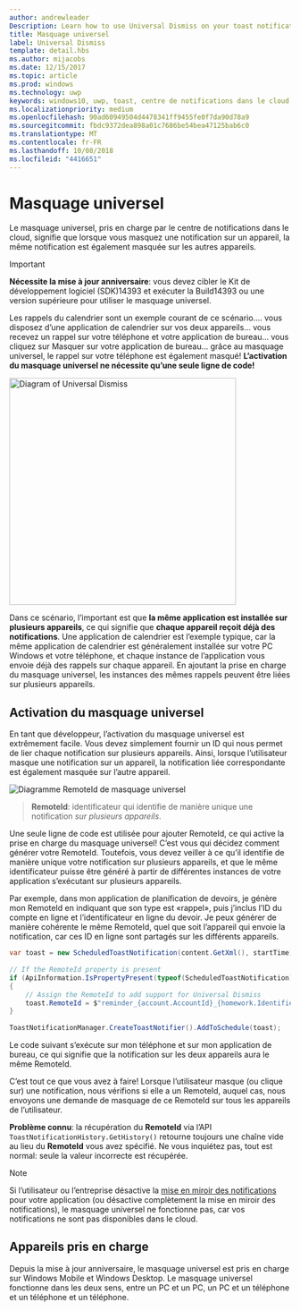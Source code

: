 ```yaml
---
author: andrewleader
Description: Learn how to use Universal Dismiss on your toast notifications.
title: Masquage universel
label: Universal Dismiss
template: detail.hbs
ms.author: mijacobs
ms.date: 12/15/2017
ms.topic: article
ms.prod: windows
ms.technology: uwp
keywords: windows10, uwp, toast, centre de notifications dans le cloud, masquage universel, notification, sur plusieurs appareils, masquer une fois, masquer partout
ms.localizationpriority: medium
ms.openlocfilehash: 90ad60949504d4478341ff9455fe0f7da90d78a9
ms.sourcegitcommit: fbdc9372dea898a01c7686be54bea47125bab6c0
ms.translationtype: MT
ms.contentlocale: fr-FR
ms.lasthandoff: 10/08/2018
ms.locfileid: "4416651"
---
```

# <a name="universal-dismiss"></a>Masquage universel

Le masquage universel, pris en charge par le centre de notifications dans le cloud, signifie que lorsque vous masquez une notification sur un appareil, la même notification est également masquée sur les autres appareils.

> [!IMPORTANT]
> **Nécessite la mise à jour anniversaire**: vous devez cibler le Kit de développement logiciel (SDK)14393 et exécuter la Build14393 ou une version supérieure pour utiliser le masquage universel.

Les rappels du calendrier sont un exemple courant de ce scénario.... vous disposez d’une application de calendrier sur vos deux appareils... vous recevez un rappel sur votre téléphone et votre application de bureau... vous cliquez sur Masquer sur votre application de bureau... grâce au masquage universel, le rappel sur votre téléphone est également masqué! **L’activation du masquage universel ne nécessite qu’une seule ligne de code!**

<img alt="Diagram of Universal Dismiss" src="images/universal-dismiss.gif" width="406"/>

Dans ce scénario, l’important est que **la même application est installée sur plusieurs appareils**, ce qui signifie que **chaque appareil reçoit déjà des notifications**. Une application de calendrier est l’exemple typique, car la même application de calendrier est généralement installée sur votre PC Windows et votre téléphone, et chaque instance de l’application vous envoie déjà des rappels sur chaque appareil. En ajoutant la prise en charge du masquage universel, les instances des mêmes rappels peuvent être liées sur plusieurs appareils.


## <a name="how-to-enable-universal-dismiss"></a>Activation du masquage universel

En tant que développeur, l’activation du masquage universel est extrêmement facile. Vous devez simplement fournir un ID qui nous permet de lier chaque notification sur plusieurs appareils. Ainsi, lorsque l’utilisateur masque une notification sur un appareil, la notification liée correspondante est également masquée sur l’autre appareil.

![Diagramme RemoteId de masquage universel](images/universal-dismiss-remoteid.jpg)

> **RemoteId**: identificateur qui identifie de manière unique une notification *sur plusieurs appareils*.

Une seule ligne de code est utilisée pour ajouter RemoteId, ce qui active la prise en charge du masquage universel! C’est vous qui décidez comment générer votre RemoteId. Toutefois, vous devez veiller à ce qu’il identifie de manière unique votre notification sur plusieurs appareils, et que le même identificateur puisse être généré à partir de différentes instances de votre application s’exécutant sur plusieurs appareils.

Par exemple, dans mon application de planification de devoirs, je génère mon RemoteId en indiquant que son type est «rappel», puis j’inclus l’ID du compte en ligne et l’identificateur en ligne du devoir. Je peux générer de manière cohérente le même RemoteId, quel que soit l’appareil qui envoie la notification, car ces ID en ligne sont partagés sur les différents appareils.

```csharp
var toast = new ScheduledToastNotification(content.GetXml(), startTime);
 
// If the RemoteId property is present
if (ApiInformation.IsPropertyPresent(typeof(ScheduledToastNotification).FullName, nameof(ScheduledToastNotification.RemoteId)))
{
    // Assign the RemoteId to add support for Universal Dismiss
    toast.RemoteId = $"reminder_{account.AccountId}_{homework.Identifier}"
}
  
ToastNotificationManager.CreateToastNotifier().AddToSchedule(toast);
```

Le code suivant s’exécute sur mon téléphone et sur mon application de bureau, ce qui signifie que la notification sur les deux appareils aura le même RemoteId.

C’est tout ce que vous avez à faire! Lorsque l’utilisateur masque (ou clique sur) une notification, nous vérifions si elle a un RemoteId, auquel cas, nous envoyons une demande de masquage de ce RemoteId sur tous les appareils de l’utilisateur.

**Problème connu**: la récupération du **RemoteId** via l’API `ToastNotificationHistory.GetHistory()` retourne toujours une chaîne vide au lieu du **RemoteId** vous avez spécifié. Ne vous inquiétez pas, tout est normal: seule la valeur incorrecte est récupérée.

> [!NOTE]
> Si l’utilisateur ou l’entreprise désactive la [mise en miroir des notifications](notification-mirroring.md) pour votre application (ou désactive complètement la mise en miroir des notifications), le masquage universel ne fonctionne pas, car vos notifications ne sont pas disponibles dans le cloud.


## <a name="supported-devices"></a>Appareils pris en charge

Depuis la mise à jour anniversaire, le masquage universel est pris en charge sur Windows Mobile et Windows Desktop. Le masquage universel fonctionne dans les deux sens, entre un PC et un PC, un PC et un téléphone et un téléphone et un téléphone.